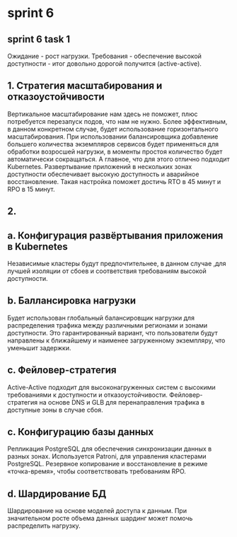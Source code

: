 # sprint 6 
## sprint 6 task 1
Ожидание - рост нагрузки.
Требования - обеспечение высокой доступности - итог довольно дорогой получится (active-active). 
## 1. Стратегия масштабирования и отказоустойчивости
Вертикальное масштабирование нам здесь не поможет, плюс потребуется перезапуск подов, что нам не нужно.
Более эффективным, в данном конкретном случае, будет использование горизонтального масштабирования. При использовании балансировщика добавление большего количества экземпляров сервисов будет применяться для обработки возросшей нагрузки, в моменты простоя количество будет автоматически сокращаться. А главное, что для этого отлично подходит Kubernetes. 
Развертывание приложений в нескольких зонах доступности обеспечивает высокую доступность и аварийное восстановление. Такая настройка поможет достичь RTO в 45 минут и RPO в 15 минут.

## 2.
## a. Конфигурация развёртывания приложения в Kubernetes
Независимые кластеры будут предпочтительнее, в данном случае ,для лучшей изоляции от сбоев и соответствия требованиям высокой доступности.
## b. Баллансировка нагрузки
Будет использован глобальный балансировщик нагрузки для распределения трафика между различными регионами и зонами доступности. 
Это гарантированный вариант, что пользователи будут направлены к ближайшему и наименее загруженному экземпляру, что уменьшит задержки.
## c. Фейловер-стратегия
Active-Active подходит для высоконагруженных систем с высокими требованиями к доступности и отказоустойчивости. 
Фейловер-стратегия на основе DNS и GLB для перенаправления трафика в доступные зоны в случае сбоя.
## c. Конфигурацию базы данных
Репликация PostgreSQL для обеспечения синхронизации данных в разных зонах. Используется Patroni, для управления кластерами PostgreSQL.
Резервное копирование и восстановление в режиме «точка-время», чтобы соответствовать требованиям RPO.
## d. Шардирование БД
Шардирование на основе моделей доступа к данным. При значительном росте объема данных шардинг может помочь распределить нагрузку.

